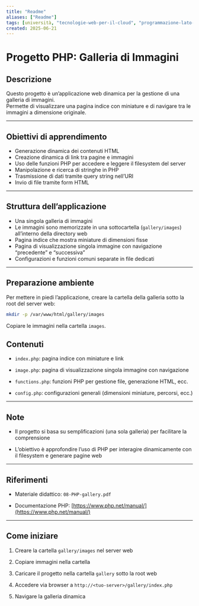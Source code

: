 ```yaml
---
title: "Readme"
aliases: ["Readme"]
tags: [università, "tecnologie-web-per-il-cloud", "programmazione-lato-server-e-cgi", "php", "esercizi", "gallery-project-local", "README"]
created: 2025-06-21
---
```

# Progetto PHP: Galleria di Immagini

## Descrizione

Questo progetto è un’applicazione web dinamica per la gestione di una galleria di immagini.  
Permette di visualizzare una pagina indice con miniature e di navigare tra le immagini a dimensione originale.

---

## Obiettivi di apprendimento

- Generazione dinamica dei contenuti HTML  
- Creazione dinamica di link tra pagine e immagini  
- Uso delle funzioni PHP per accedere e leggere il filesystem del server  
- Manipolazione e ricerca di stringhe in PHP  
- Trasmissione di dati tramite query string nell’URI  
- Invio di file tramite form HTML  

---

## Struttura dell’applicazione

- Una singola galleria di immagini  
- Le immagini sono memorizzate in una sottocartella (`gallery/images`) all’interno della directory web  
- Pagina indice che mostra miniature di dimensioni fisse  
- Pagina di visualizzazione singola immagine con navigazione “precedente” e “successiva”  
- Configurazioni e funzioni comuni separate in file dedicati  

---

## Preparazione ambiente

Per mettere in piedi l’applicazione, creare la cartella della galleria sotto la root del server web:

```bash
mkdir -p /var/www/html/gallery/images
```

Copiare le immagini nella cartella `images`.

## Contenuti

- `index.php`: pagina indice con miniature e link
    
- `image.php`: pagina di visualizzazione singola immagine con navigazione
    
- `functions.php`: funzioni PHP per gestione file, generazione HTML, ecc.
    
- `config.php`: configurazioni generali (dimensioni miniature, percorsi, ecc.)

---
## Note

- Il progetto si basa su semplificazioni (una sola galleria) per facilitare la comprensione
    
- L’obiettivo è approfondire l’uso di PHP per interagire dinamicamente con il filesystem e generare pagine web
    

---

## Riferimenti

- Materiale didattico: `08-PHP-gallery.pdf`
    
- Documentazione PHP: [https://www.php.net/manual/](https://www.php.net/manual/)

---

## Come iniziare

1. Creare la cartella `gallery/images` nel server web
    
2. Copiare immagini nella cartella
    
3. Caricare il progetto nella cartella `gallery` sotto la root web
    
4. Accedere via browser a `http://<tuo-server>/gallery/index.php`
    
5. Navigare la galleria dinamica

